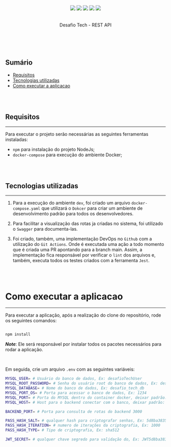 <p align='center' style='padding: 20px 0px 0px 0px;'>
  <img src='https://img.shields.io/static/v1?label=Node&message=^+16.0&color=blue&logo=javascript'>
  <img src='https://img.shields.io/static/v1?label=npm&message=^+8.0&color=blue&logo=npm'>
  <img src='https://img.shields.io/static/v1?label=Built_With&message=TypeScript&color=blue&logo=typescript'>
  <img src='https://img.shields.io/static/v1?label=Tests&message=Jest&color=orange&logo=jest'>
  <img src='https://img.shields.io/static/v1?label=API_Documentation&message=Swagger&color=green&logo=swagger'>
</p>

<p align='center' style='padding: 20px 0px 20px 0px;'> Desafio Tech - REST API </p>

</br>
</br>

## Sumário

<!--ts-->
* [Requisitos](#requisitos)
* [Tecnologias utilizadas](#tecnologias-utilizadas)
* [Como executar a aplicacao](#como-executar-a-aplicacao)
<!--te-->
</br></br>

## Requisitos

---

Para executar o projeto serão necessárias as seguintes ferramentas instaladas:

* `npm` para instalação do projeto NodeJs;
* `docker-compose` para execução do ambiente Docker;

</br></br>

## Tecnologias utilizadas

---

1. Para a execução do ambiente `dev`, foi criado um arquivo `docker-compose.yaml` que utilizará o `Dokcer` para criar um ambiente de desenvolvimento padrão para todos os desenvolvedores.

2. Para facilitar a visualização das rotas ja criadas no sistema, foi utilizado o `Swagger` para documenta-las.

3. Foi criado, também, uma implementação DevOps no `Github` com a utilização do `Git Actions`. Onde é executada uma ação a todo momento que é criada uma PR apontando para a branch main. Assim, a implementação fica responsável por verificar o `lint` dos arquivos e, também, executa todos os testes criados com a ferramenta `Jest`.

</br></br>

# Como executar a aplicacao

---

Para executar a aplicação, após a realização do clone do repositório, rode os seguintes comandos:

```bash

npm install

```

***Note***: Ele será responsável por instalar todos os pacotes necessários para rodar a aplicação.

</br>

Em seguida, crie um arquivo `.env` com as seguintes variáveis:

```bash
MYSQL_USER= # Usuário do banco de dados, Ex: desafioTechUser
MYSQL_ROOT_PASSWORD= # Senha do usuário root do banco de dados, Ex: desafio123
MYSQL_DATABASE= # Nome do banco de dados, Ex: desafio_tech_db
MYSQL_PORT_OS= # Porta para acessar o banco de dados, Ex: 1234
MYSQL_PORT= # Porta do MYSQL dentro do container docker, deixar padrão: 3306
MYSQL_HOST= # Host para o backend conectar com o banco, deixar padrão:  database

BACKEND_PORT= # Porta para consulta de rotas do backend 3000

PASS_HASH_SALT= # qualquer hash para criptografar senhas, Ex: 5d8ba383526af097fe0790c53e915a3886ca93ec
PASS_HASH_ITERATION= # numero de iterações da criptografia, Ex: 1000
PASS_HASH_TYPE= # Tipo de criptografia, Ex: sha512

JWT_SECRET= # qualquer chave segredo para validação do, Ex: JWT5d8ba383526af097fe0790c53e915a3886ca93ec
```
